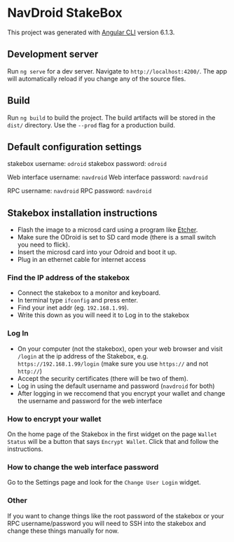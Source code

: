 # NavDroid StakeBox

This project was generated with [Angular CLI](https://github.com/angular/angular-cli) version 6.1.3.

## Development server

Run `ng serve` for a dev server. Navigate to `http://localhost:4200/`. The app will automatically reload if you change any of the source files.

## Build

Run `ng build` to build the project. The build artifacts will be stored in the `dist/` directory. Use the `--prod` flag for a production build.

## Default configuration settings


stakebox username: `odroid`
stakebox password: `odroid`

Web interface username: `navdroid`
Web interface password: `navdroid`

RPC username: `navdroid`
RPC password: `navdroid`

## Stakebox installation instructions

- Flash the image to a microsd card using a program like [Etcher](https://etcher.io/).
- Make sure the ODroid is set to SD card mode (there is a small switch you need to flick).
- Insert the microsd card into your Odroid and boot it up.
- Plug in an ethernet cable for internet access

### Find the IP address of the stakebox

- Connect the stakebox to a monitor and keyboard. 
- In terminal type `ifconfig` and press enter.
- Find your inet addr (eg. `192.168.1.99`).
- Write this down as you will need it to Log in to the stakebox

### Log In

- On your computer (not the stakebox), open your web browser and visit `/login` at the ip address of the Stakebox, e.g. `https://192.168.1.99/login` (make sure you use `https://` and not `http://`)
- Accept the security certificates (there will be two of them).
- Log in using the default username and password (`navdroid` for both)
- After logging in we reccomend that you encrypt your wallet and change the username and password for the web interface


### How to encrypt your wallet

On the home page of the Stakebox in the first widget on the page `Wallet Status` will be a button that says `Encrypt Wallet`. 
Click that and follow the instructions.

### How to change the web interface password

Go to the Settings page and look for the `Change User Login` widget.

### Other

If you want to change things like the root password of the stakebox or your RPC username/password you will need to SSH into the stakebox and change these things manually for now.

